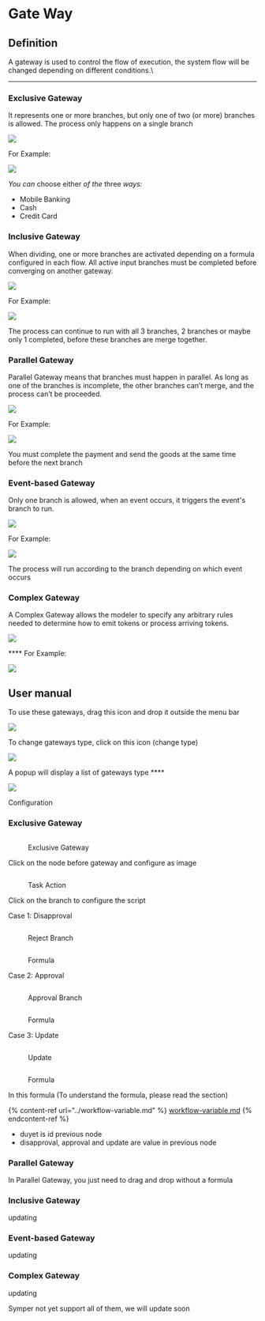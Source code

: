 # Gate Way

## **Definition**

A gateway is used to control the flow of execution, the system flow will be changed depending on different conditions.\\

***

### Exclusive Gateway

It represents one or more branches, but only one of two (or more) branches is allowed. The process only happens on a single branch

![](https://lh4.googleusercontent.com/iR3TgPK7jMz\_jSywZuFwo2FQtDmow7tvy4B8vpvSIybaF9OApi986UERYZyTLIq2NRcvxUWZUyQhSYqRkwrC7rHCQCYytUZdTuxf1QoQDtKfzgPnpc3RMNKGrvBRKi6JuDr06iyl)

For Example:

![](https://lh6.googleusercontent.com/EkiU1Gty-FyvJULMTwYSzHiYKEfjDOSV32QAGITERWIcKN-MGnoKjDaXjvicpY-vGM0ZqYROlT168lnjdz0lG2MiLtYMypThbVleAJ1aguB3Jr9LVgbZGFZpm4etA20MrFCZ0rO0)

_You_ _can_ choose either _of_ _the_ three _ways:_

* Mobile Banking
* Cash
* Credit Card

### **Inclusive Gateway**

When dividing, one or more branches are activated depending on a formula configured in each flow. All active input branches must be completed before converging on another gateway.

![](https://lh4.googleusercontent.com/LqktXTrAidLdB24-iW0RkFY4f7O\_D5yO749WfPBLCoyn4VkAnwY-n2m6xvdb4hGOn3XwK-fc0d8zAJg4QINKSbgPqxR5o6X3j646l4RVzqqjU2WLiczHX7ib8BC0uG-iGakMFHBj)

For Example:

![](https://lh5.googleusercontent.com/hDEI-Si3sp9U44rJ9RdjgeNLdy8e9FMPOD0e3aoJuH3V7zrR8Kav4KdlDvmB26n8bV7BNcUaobWbNGIIy9Z6PPMTkUfXRB8U9DJs1oM65rJeFZ\_h2ggPtWs89dV4zYM4g9tulFqQ)

The process can continue to run with all 3 branches, 2 branches or maybe only 1 completed, before these branches are merge together.

### **Parallel Gateway**

Parallel Gateway means that branches must happen in parallel. As long as one of the branches is incomplete, the other branches can’t merge, and the process can’t be proceeded.

![](https://lh5.googleusercontent.com/9Haa3JJskJ8JVTofw0iGg\_30Mklkhn1k78Ud0mkCw\_I13JXF\_KKD1dOepUZgPxRd4PaX3Ce25Wh66SuAxN72bdrZGea3zbwdwFZI5jJ49yLEpn3mcRI7GZ5ctfvNVFnPrxcyyuRT)

For Example:

![](https://lh5.googleusercontent.com/-OjC-CEcUCIZ-5cXOYkXHOboh7N30J5IRjVheBh6ZwcShjAOlSaZzT2sU345\_g7EEH90mqBRImgTVvXJCcfiXCOlRU4gtS4oALvXqWA\_VrT7Hb6\_WZer5l9OKJOvi0bysr5120\_i)

You must complete the payment and send the goods at the same time before the next branch

### **Event-based Gateway**

Only one branch is allowed, when an event occurs, it triggers the event's branch to run.

![](https://lh5.googleusercontent.com/9NHOP85HCyqHo4HdvfzR5HrcGbnfvLoHMvJhXlwY4MoCHXRwWQYus6UHO0de7Z2O2WTX4pFQ5C3AYMQkpJ6zKdQgl-mECjfO08eVrto29dJ5riCekXi2YV3peOdETS\_ZRVDeWbti)

For Example:

![](https://lh5.googleusercontent.com/eBDUBngPGmyKNV6vEA46xLUzGHhcIb4FXULTQbO4UM3\_Vz0a7\_mttO\_dXJLajJl9SJdZOCGUDQeJ2s5WC8znqDkZz6lEFu0CrQ\_QpQMFJaWeBuBoX8KjUPxbjWwNxJZLhMlZl0K5)

The process will run according to the branch depending on which event occurs

### **Complex Gateway**

A Complex Gateway allows the modeler to specify any arbitrary rules needed to determine how to emit tokens or process arriving tokens.

![](https://lh6.googleusercontent.com/x2F1tyTKvomSeVfDoagiU4grus6qqebjE0FOItH6Gtyr5-DGka0oHTTYrlckWU11yV0Rv2OeADWgjigWFkx934hcXw-gWuuAcgyP3I4E1DiyoWOEBbMh7qPh8nkMP6htikUbF4K9)

\*\*\*\* For Example:

![](https://lh6.googleusercontent.com/TJKj9UFj-Qa-l8PkrK8TL1KFVpLHXHXEq7ZUfBb37de65ipCbmnXg5xSEgHQw6NpF3beXibxPnUGHyo8TTfko61wQlRMdmJZqBVN2uk\_eXUlUh-O2tYlk7mTp99uQ2kb59e5g4iU)

## **User manual**

To use these gateways, drag this icon and drop it outside the menu bar

![](https://lh3.googleusercontent.com/CpQC6bi8MU994GFGeQ9haFSfjP5zDAwtZyvX8ZE3GRLlv2ceTp8LDIKPOLXIhZwboJ2O43tOubJPZ5STmH\_IVYbE2nJtJ4RHi55hI9AfbbYFjXicPX\_ddYXXGIjyxvY0sdhdYsVM)

To change gateways type, click on this icon (change type)

![](https://lh5.googleusercontent.com/--OaRRsxpd0b8lCtbVuBfJlGYX8gArKlr9Wa19Y31C0Fbw0ah\_2zllLslfRD3tcv1L2whMt6Xso8ahEBOczmyjydhSV-eMi14dlOuXtD3vP3XmuX\_FN7UxjjjYbdbaXL6XeloUDs)

A popup will display a list of gateways type \*\*\*\*

![](https://lh5.googleusercontent.com/SkVxM8Lp7D9Lv0HzN8c2axzc5T\_ljL96\_W8NjeO7f7EBExN-qw7eAAOVWNGqnZ4VeqS6SzbewPqhOol-nSYxc9OqiFKb\_EuuqmmNE3GGY1GYLmZhLEGQ1rVfgqaF7xRk9vJ\_wvcB)

Configuration

### Exclusive Gateway

<figure><img src="../../../.gitbook/assets/image (102).png" alt=""><figcaption><p>Exclusive Gateway</p></figcaption></figure>

Click on the node before gateway and configure as image

<figure><img src="../../../.gitbook/assets/image (6) (3).png" alt=""><figcaption><p>Task Action</p></figcaption></figure>

Click on the branch to configure the script

Case 1: Disapproval

<figure><img src="../../../.gitbook/assets/image (17) (2).png" alt=""><figcaption><p>Reject Branch</p></figcaption></figure>

<figure><img src="../../../.gitbook/assets/image (3) (3) (1).png" alt=""><figcaption><p>Formula</p></figcaption></figure>

Case 2: Approval

<figure><img src="../../../.gitbook/assets/image (9) (2) (1).png" alt=""><figcaption><p>Approval Branch</p></figcaption></figure>

<figure><img src="../../../.gitbook/assets/image (2) (2).png" alt=""><figcaption><p>Formula</p></figcaption></figure>

Case 3: Update

<figure><img src="../../../.gitbook/assets/image (1) (3) (1).png" alt=""><figcaption><p>Update</p></figcaption></figure>

<figure><img src="../../../.gitbook/assets/image (15) (2) (1).png" alt=""><figcaption><p>Formula</p></figcaption></figure>

In this formula (To understand the formula, please read the section)

{% content-ref url="../workflow-variable.md" %}
[workflow-variable.md](../workflow-variable.md)
{% endcontent-ref %}

* duyet is id previous node
* disapproval, approval and update are value in previous node

### Parallel Gateway

In Parallel Gateway, you just need to drag and drop without a formula

### Inclusive Gateway

updating

### Event-based Gateway

updating

### Complex Gateway

updating

Symper not yet support all of them, we will update soon
